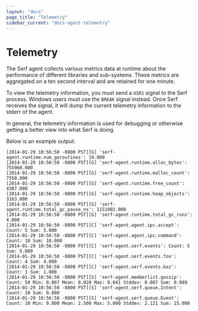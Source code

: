 ```yaml
---
layout: "docs"
page_title: "Telemetry"
sidebar_current: "docs-agent-telemetry"
---
```


# Telemetry

The Serf agent collects various metrics data at runtime about the performance
of different libraries and sub-systems. These metrics are aggregated on a ten second
interval and are retained for one minute.

To view the telemetry information, you must send a `USR1` signal to the Serf
process. Windows users must use the `BREAK` signal instead.
Once Serf receives the signal, it will dump the current telemetry
information to the stderr of the agent.

In general, the telemetry information is used for debugging or otherwise
getting a better view into what Serf is doing.

Below is an example output:

```
[2014-01-29 10:56:50 -0800 PST][G] 'serf-agent.runtime.num_goroutines': 19.000
[2014-01-29 10:56:50 -0800 PST][G] 'serf-agent.runtime.alloc_bytes': 755960.000
[2014-01-29 10:56:50 -0800 PST][G] 'serf-agent.runtime.malloc_count': 7550.000
[2014-01-29 10:56:50 -0800 PST][G] 'serf-agent.runtime.free_count': 4387.000
[2014-01-29 10:56:50 -0800 PST][G] 'serf-agent.runtime.heap_objects': 3163.000
[2014-01-29 10:56:50 -0800 PST][G] 'serf-agent.runtime.total_gc_pause_ns': 1151002.000
[2014-01-29 10:56:50 -0800 PST][G] 'serf-agent.runtime.total_gc_runs': 4.000
[2014-01-29 10:56:50 -0800 PST][C] 'serf-agent.agent.ipc.accept': Count: 5 Sum: 5.000
[2014-01-29 10:56:50 -0800 PST][C] 'serf-agent.agent.ipc.command': Count: 10 Sum: 10.000
[2014-01-29 10:56:50 -0800 PST][C] 'serf-agent.serf.events': Count: 5 Sum: 5.000
[2014-01-29 10:56:50 -0800 PST][C] 'serf-agent.serf.events.foo': Count: 4 Sum: 4.000
[2014-01-29 10:56:50 -0800 PST][C] 'serf-agent.serf.events.baz': Count: 1 Sum: 1.000
[2014-01-29 10:56:50 -0800 PST][S] 'serf-agent.memberlist.gossip': Count: 50 Min: 0.007 Mean: 0.020 Max: 0.041 Stddev: 0.007 Sum: 0.989
[2014-01-29 10:56:50 -0800 PST][S] 'serf-agent.serf.queue.Intent': Count: 10 Sum: 0.000
[2014-01-29 10:56:50 -0800 PST][S] 'serf-agent.serf.queue.Event': Count: 10 Min: 0.000 Mean: 2.500 Max: 5.000 Stddev: 2.121 Sum: 25.000
```

